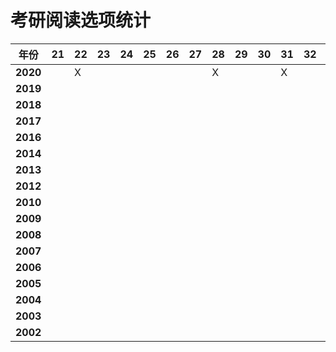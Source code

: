 # 考研阅读选项统计

| 年份     | 21   | 22   | 23   | 24   | 25   | 26   | 27   | 28   | 29   | 30   | 31   | 32   | 33   | 34   | 35   | 36   | 37   | 38   | 39   | 40   | sum  | time       |
| -------- | ---- | ---- | ---- | ---- | ---- | ---- | ---- | ---- | ---- | ---- | ---- | ---- | ---- | ---- | ---- | ---- | ---- | ---- | ---- | ---- | ---- | ---------- |
| **2020** |      | X    |      |      |      |      |      | X    |      |      | X    |      |      |      |      |      |      |      |      | X    | 4    | 8.7\|71min |
| **2019** |      |      |      |      |      |      |      |      |      |      |      |      |      |      |      |      |      |      |      |      |      |            |
| **2018** |      |      |      |      |      |      |      |      |      |      |      |      |      |      |      |      |      |      |      |      |      |            |
| **2017** |      |      |      |      |      |      |      |      |      |      |      |      |      |      |      |      |      |      |      |      |      |            |
| **2016** |      |      |      |      |      |      |      |      |      |      |      |      |      |      |      |      |      |      |      |      |      |            |
| **2014** |      |      |      |      |      |      |      |      |      |      |      |      |      |      |      |      |      |      |      |      |      |            |
| **2013** |      |      |      |      |      |      |      |      |      |      |      |      |      |      |      |      |      |      |      |      |      |            |
| **2012** |      |      |      |      |      |      |      |      |      |      |      |      |      |      |      |      |      |      |      |      |      |            |
| **2010** |      |      |      |      |      |      |      |      |      |      |      |      |      |      |      |      |      |      |      |      |      |            |
| **2009** |      |      |      |      |      |      |      |      |      |      |      |      |      |      |      |      |      |      |      |      |      |            |
| **2008** |      |      |      |      |      |      |      |      |      |      |      |      |      |      |      |      |      |      |      |      |      |            |
| **2007** |      |      |      |      |      |      |      |      |      |      |      |      |      |      |      |      |      |      |      |      |      |            |
| **2006** |      |      |      |      |      |      |      |      |      |      |      |      |      |      |      |      |      |      |      |      |      |            |
| **2005** |      |      |      |      |      |      |      |      |      |      |      |      |      |      |      |      |      |      |      |      |      |            |
| **2004** |      |      |      |      |      |      |      |      |      |      |      |      |      |      |      |      |      |      |      |      |      |            |
| **2003** |      |      |      |      |      |      |      |      |      |      |      |      |      |      |      |      |      |      |      |      |      |            |
| **2002** |      |      |      |      |      |      |      |      |      |      |      |      |      |      |      |      |      |      |      |      |      |            |

